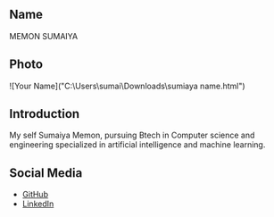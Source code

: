 ## Name
MEMON SUMAIYA

## Photo
![Your Name]("C:\Users\sumai\Downloads\sumiaya name.html")

## Introduction
My self Sumaiya Memon, pursuing Btech in Computer science and engineering specialized in artificial intelligence and machine learning.

## Social Media
- [GitHub](https://github.com/Sumaiya-Memon)
- [LinkedIn](https://linkedin.com/in/SumaiyaMemon)
